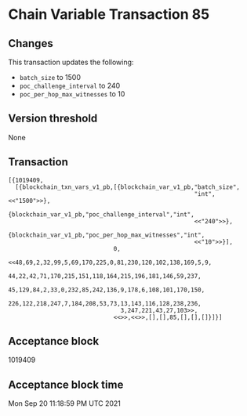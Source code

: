 # Chain Variable Transaction 85

## Changes

This transaction updates the following:

- `batch_size` to 1500
- `poc_challenge_interval` to 240
- `poc_per_hop_max_witnesses` to 10

## Version threshold

None

## Transaction

```
[{1019409,
  [{blockchain_txn_vars_v1_pb,[{blockchain_var_v1_pb,"batch_size",
                                                     "int",<<"1500">>},
                               {blockchain_var_v1_pb,"poc_challenge_interval","int",
                                                     <<"240">>},
                               {blockchain_var_v1_pb,"poc_per_hop_max_witnesses","int",
                                                     <<"10">>}],
                              0,
                              <<48,69,2,32,99,5,69,170,225,0,81,230,120,102,138,169,5,9,
                                44,22,42,71,170,215,151,118,164,215,196,181,146,59,237,
                                45,129,84,2,33,0,232,85,242,136,9,178,6,108,101,170,150,
                                226,122,218,247,7,184,208,53,73,13,143,116,128,238,236,
                                3,247,221,43,27,103>>,
                              <<>>,<<>>,[],[],85,[],[],[]}]}]
```

## Acceptance block

1019409

## Acceptance block time

Mon Sep 20 11:18:59 PM UTC 2021
